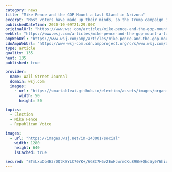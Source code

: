 ```yaml
---
category: news
title: "Mike Pence and the GOP Mount a Last Stand in Arizona"
excerpt: "Most voters have made up their minds, so the Trump campaign is rallying the conservative ‘old guard.’"
publishedDateTime: 2020-10-09T21:29:00Z
originalUrl: "https://www.wsj.com/articles/mike-pence-and-the-gop-mount-a-last-stand-in-arizona-11602278392"
webUrl: "https://www.wsj.com/articles/mike-pence-and-the-gop-mount-a-last-stand-in-arizona-11602278392"
ampWebUrl: "https://www.wsj.com/amp/articles/mike-pence-and-the-gop-mount-a-last-stand-in-arizona-11602278392"
cdnAmpWebUrl: "https://www-wsj-com.cdn.ampproject.org/c/s/www.wsj.com/amp/articles/mike-pence-and-the-gop-mount-a-last-stand-in-arizona-11602278392"
type: article
quality: 135
heat: 135
published: true

provider:
  name: Wall Street Journal
  domain: wsj.com
  images:
    - url: "https://smartableai.github.io/election/assets/images/organizations/wsj.com-50x50.jpg"
      width: 50
      height: 50

topics:
  - Election
  - Mike Pence
  - Republican Voice

images:
  - url: "https://images.wsj.net/im-243001/social"
    width: 1280
    height: 640
    isCached: true

secured: "ETmLxuOb4E3rDQtKEYLC70YK+/6G8I7H6v2EoHcwrmCKu89GN+Qhd5y0Y6hioNpb2kf2Nkok4XKUT89KXKTuEIrvNFQUN8wxfJM4Nc5Ed5O6LfQ++Y8/RrdMPhZs4V0MPmZCyeANiigk7pKxsCuPPdcIkfdnbzMoBqcKbU3HCQ2M9C9yfa5F7eKerlWutCPT5BmiePVRzW3lFLK2clJsZrB7/T78egeIL3eY3HiGz6reFX3EQ6QxQlOhBXNrODaihDJaeUwpIYmb1JMjGQhqJlB0c2joRCsDqCeUKXOmjYl4HjowBTnwHymM3SeXuInJAavABbZTlYELPA7hzVZ1iU8EeTUdb/giY15CMEyXVt0=;alLJ3CUlgqyVSr229+y8PA=="
---
```


